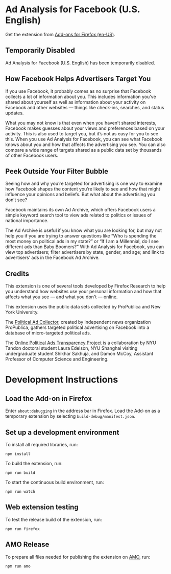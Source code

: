 # Ad Analysis for Facebook (U.S. English)

Get the extension from [Add-ons for Firefox (en-US)](https://addons.mozilla.org/en-US/firefox/addon/ad-analysis-for-facebook/).

## Temporarily Disabled

Ad Analysis for Facebook (U.S. English) has been temporarily disabled.

## How Facebook Helps Advertisers Target You

If you use Facebook, it probably comes as no surprise that Facebook collects a lot of information about you. This includes information you’ve shared about yourself as well as information about your activity on Facebook and other websites — things like check-ins, searches, and status updates.

What you may not know is that even when you haven’t shared interests, Facebook makes guesses about your views and preferences based on your activity. This is also used to target you, but it’s not as easy for you to see this. When you use Ad Analysis for Facebook, you can see what Facebook knows about you and how that affects the advertising you see. You can also compare a wide range of targets shared as a public data set by thousands of other Facebook users.

## Peek Outside Your Filter Bubble

Seeing how and why you’re targeted for advertising is one way to examine how Facebook shapes the content you’re likely to see and how that might influence your opinions and beliefs. But what about the advertising you don’t see?

Facebook maintains its own Ad Archive, which offers Facebook users a simple keyword search tool to view ads related to politics or issues of national importance.

The Ad Archive is useful if you know what you are looking for, but may not help you if you are trying to answer questions like “Who is spending the most money on political ads in my state?” or “If I am a Millennial, do I see different ads than Baby Boomers?” With Ad Analysis for Facebook, you can view top advertisers; filter advertisers by state, gender, and age; and link to advertisers’ ads in the Facebook Ad Archive.

## Credits

This extension is one of several tools developed by Firefox Research to help you understand how websites use your personal information and how that affects what you see — and what you don't — online.

This extension uses the public data sets collected by ProPublica and New York University.

The [Political Ad Collector](http://projects.propublica.org/facebook-ads/), created by independent news organization ProPublica, gathers targeted political advertising on Facebook into a database of micro-targeted political ads.

The [Online Political Ads Transparency Project](https://engineering.nyu.edu/online-political-ads-transparency-project/) is a collaboration by NYU Tandon doctoral student Laura Edelson, NYU Shanghai visiting undergraduate student Shikhar Sakhuja, and Damon McCoy, Assistant Professor of Computer Science and Engineering.

# Development Instructions 

## Load the Add-on in Firefox

Enter `about:debugging` in the address bar in Firefox. Load the Add-on as a temporary extension by selecting `build-debug/manifest.json`.

## Set up a development environment

To install all required libraries, run:
```
npm install
```

To build the extension, run:
```
npm run build
```

To start the continuous build environment, run:
```
npm run watch
```

## Web extension testing

To test the release build of the extension, run:
```
npm run firefox
```

## AMO Release

To prepare all files needed for publishing the extension on [AMO](https://addons.mozilla.org), run:
```
npm run amo
```
